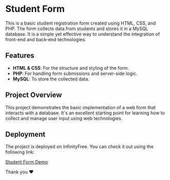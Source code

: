 # Student Form

This is a basic student registration form created using HTML, CSS, and PHP. The form collects data from students and stores it in a MySQL database. It is a simple yet effective way to understand the integration of front-end and back-end technologies.

## Features

- **HTML & CSS**: For the structure and styling of the form.
- **PHP**: For handling form submissions and server-side logic.
- **MySQL**: To store the collected data.

## Project Overview

This project demonstrates the basic implementation of a web form that interacts with a database. It's an excellent starting point for learning how to collect and manage user input using web technologies.

## Deployment

The project is deployed on InfinityFree. You can check it out using the following link:

[Student Form Demo](http://studentform.infinityfreeapp.com/index.php)

Thank you ❤️
